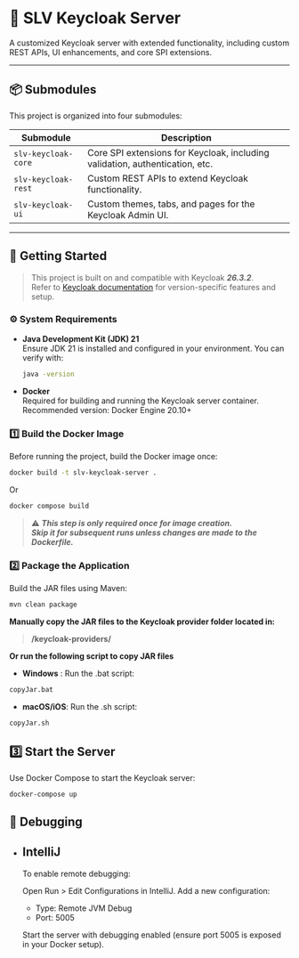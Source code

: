 # 🔐 SLV Keycloak Server

A customized Keycloak server with extended functionality, including custom REST APIs, UI enhancements, and core SPI extensions.

---

## 📦 Submodules

This project is organized into four submodules:

| Submodule            | Description                                                                 |
|----------------------|-----------------------------------------------------------------------------|
| `slv-keycloak-core`  | Core SPI extensions for Keycloak, including validation, authentication, etc. |
| `slv-keycloak-rest`  | Custom REST APIs to extend Keycloak functionality.                          |
| `slv-keycloak-ui`    | Custom themes, tabs, and pages for the Keycloak Admin UI.                   |

---

## 🚀 Getting Started
>This project is built on and compatible with Keycloak _**26.3.2**_.  
Refer to [Keycloak documentation](https://www.keycloak.org/docs/latest/) for version-specific features and setup.
### ⚙️ System Requirements

- **Java Development Kit (JDK) 21**  
  Ensure JDK 21 is installed and configured in your environment. You can verify with:
  ```bash
  java -version
  ```

- **Docker**  
  Required for building and running the Keycloak server container. Recommended version: Docker Engine 20.10+


### 1️⃣ Build the Docker Image

Before running the project, build the Docker image once:

```bash
docker build -t slv-keycloak-server .
```
Or
```bash
docker compose build
```
> ⚠️ ***__This step is only required once for image creation.__***  
> ***__Skip it for subsequent runs unless changes are made to the Dockerfile.__***

### 2️⃣ Package the Application

Build the JAR files using Maven:

```bash
mvn clean package
```
**Manually copy the JAR files to the Keycloak provider folder located in:**
> **/keycloak-providers/**

**Or run the following script to copy JAR files**

* __Windows__ : Run the .bat script:
```bash
copyJar.bat
```
* __macOS/iOS__: Run the .sh script:
```bash
copyJar.sh
```

## 3️⃣ Start the Server
Use Docker Compose to start the Keycloak server:
```bash
docker-compose up
```

## 🐞 Debugging

- ## **IntelliJ**
  
    To enable remote debugging:

    Open Run > Edit Configurations in IntelliJ.
  Add a new configuration:
    - Type: Remote JVM Debug
    - Port: 5005
  
    Start the server with debugging enabled (ensure port 5005 is exposed in your Docker setup).
